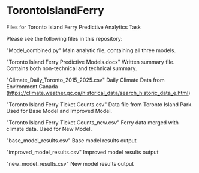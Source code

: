 # TorontoIslandFerry
Files for Toronto Island Ferry Predictive Analytics Task

Please see the following files in this repository:

"Model_combined.py"
Main analytic file, containing all three models.

"Toronto Island Ferry Predictive Models.docx"
Written summary file. Contains both non-technical and technical summary.

"Climate_Daily_Toronto_2015_2025.csv"
Daily Climate Data from Environment Canada (https://climate.weather.gc.ca/historical_data/search_historic_data_e.html)

"Toronto Island Ferry Ticket Counts.csv"
Data file from Toronto Island Park. Used for Base Model and Improved Model.

"Toronto Island Ferry Ticket Counts_new.csv"
Ferry data merged with climate data. Used for New Model.

"base_model_results.csv"
Base model results output

"improved_model_results.csv"
Improved model results output

"new_model_results.csv"
New model results output
